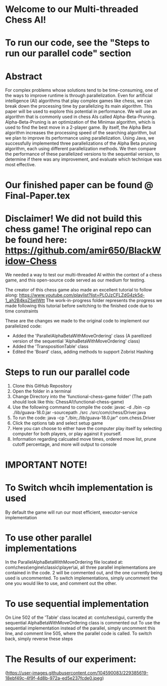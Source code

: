 # Welcome to our Multi-threaded Chess AI!

# To run our code, see the "Steps to run our parallel code" section

# Abstract 
For complex problems whose solutions tend to be time-consuming, one of the ways to improve runtime is through parallelization. Even for artificial intelligence (AI) algorithms that play complex games like chess, we can break down the processing time by parallelizing its main algorithm. This paper will be used to explore this potential in performance. We will use an algorithm that is commonly used in chess AIs called Alpha-Beta-Pruning. Alpha-Beta-Pruning is an optimization of the Minimax algorithm, which is used to find the best move in a 2-player game. By itself, the Alpha Beta algorithm increases the processing speed of the searching algorithm, but we plan to improve its performance using parallelization. Using Java, we successfully implemented three parallelizations of the Alpha Beta pruning algorithm, each using different parallelization methods. We then compare the performance of these parallelized versions to the sequential version, to determine if there was any improvement, and evaluate which technique was most effective.

# Our finished paper can be found @ Final-Paper.tex

# Disclaimer! We did not build this chess game! The original repo can be found here: https://github.com/amir650/BlackWidow-Chess
We needed a way to test our multi-threaded AI within the context of a chess game, and this open-source code served as our medium for testing.

The creator of this chess game also made an excellent tutorial to follow along: https://www.youtube.com/playlist?list=PLOJzCFLZdG4zk5d-1_ah2B4kqZSeIlWtt
The work-in-progress folder represents the progress we made following this tutorial before switching to the finished code due to time constraints

These are the changes we made to the original code to implement our parallelized code:
- Added the 'ParallelAlphaBetaWithMoveOrdering' class (A parellized version of the sequential 'AlphaBetaWithMoveOrdering' class)
- Added the 'TranspositionTable' class
- Edited the 'Board' class, adding methods to support Zobrist Hashing

# Steps to run our parallel code
1. Clone this GitHub Repository
2. Open the folder in a terminal
3. Change Directory into the 'functional-chess-game folder' (The path should look like this: ChessAI\functional-chess-game)
4. Use the following command to compile the code: javac -d ./bin -cp ./lib/guava-18.0.jar -sourcepath ./src ./src/com/chess/Driver.java
5. To run the code: java -cp "./bin;./lib/guava-18.0.jar" com.chess.Driver
6. Click the options tab and select setup game
7. Here you can choose to either have the computer play itself by selecting computer for both players, or play against it yourself.
8. Information regarding calcuated move times, ordered move list, prune cutoff percentage, and more will output to console

# IMPORTANT NOTE!
# To Switch whcih implementation is used
By default the game will run our most efficient, executor-service implementation

# To use other parallel implementations
In the ParallelAlphaBetaWithMoveOrdering file located at: com\chess\engine\classic\player\ai, all three parallel implementations are contained in the code. 2 will be commented out, and the one currently being used is uncommented. To switch implementations, simply uncomment the one you would like to use, and comment out the other.

# To use sequential implementation
On Line 502 of the 'Table' class located at: com\chess\gui, currently the sequential AlphaBetaWithMoveOrdering class is commented out
To use the sequential implementation instead of the parallel, simply uncomment this line, and comment line 505, where the parallel code is called.
To switch back, simply reverse these steps

# The Results of our experiment:

(https://user-images.githubusercontent.com/104590083/229385619-18ebf49c-4f9f-4d8b-972a-ed5e237fcde0.jpeg)

